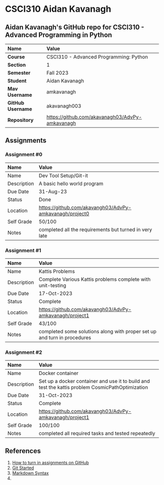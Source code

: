 # CSCI310 Aidan Kavanagh

## Aidan Kavanagh's GitHub repo for CSCI310 - Advanced Programming in Python

| Name | Value |
|:---|:---|
| **Course** | CSCI310 - Advanced Programming: Python |
| **Section** | 1 |
| **Semester** | Fall 2023 |
| **Student** | Aidan Kavanagh |
| **Mav Username**            | amkavanagh |
| **GitHub Username**         | akavanagh003 |
| **Repository**          | https://github.com/akavanagh03/AdvPy-amkavanagh |

## Assignments

### Assignment #0

| Name | Value |
| :--- | :--- |
| Name | Dev Tool Setup/Git-it |
| Description | A basic hello world program |
| Due Date | 31-Aug-23 |
| Status | Done |
| Location | https://github.com/akavangh03/AdvPy-amkavanagh/project0 |
| Self Grade | 50/100 |
| Notes | completed all the requirements but turned in very late |

### Assignment #1

| Name | Value |
| :--- | :--- |
| Name | Kattis Problems |
| Description | Complete Various Kattis problems complete with unit-testing |
| Due Date | 17-Oct-2023 |
| Status | Complete |
| Location | https://github.com/akavangh03/AdvPy-amkavanagh/project1 |
| Self Grade | 43/100 |
| Notes | completed some solutions along with proper set up and turn in procedures |

### Assignment #2

| Name | Value |
| :--- | :--- |
| Name | Docker container |
| Description | Set up a docker container and use it to build and test the kattis problem CosmicPathOptimization |
| Due Date | 31-Oct-2023 |
| Status | Complete |
| Location | https://github.com/akavangh03/AdvPy-amkavanagh/project1 |
| Self Grade | 100/100 |
| Notes | completed all required tasks and tested repeatedly |
## References

1. [How to turn in assignments on GitHub](https://docs.google.com/document/d/16mixtVA-dePbWidBzI3JXNW4kFhRyT7XsJgL6GtGvGA/edit?usp=sharing)
2. [Git Started](https://docs.google.com/document/d/1M0YeBfFPy5YPpfX7312R9-IldjagimvEma_YhgeLPcw/edit#heading=h.ssqvh5gmotj4)
3. [Markdown Syntax](https://github.com/adam-p/markdown-here/wiki/Markdown-Cheatsheet)
4. 
